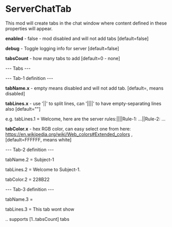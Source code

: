 # ServerChatTab

This mod will create tabs in the chat window where content defined in these properties will appear.

**enabled** - false - mod disabled and will not add tabs [default=false]

**debug** - Toggle logging info for server [default=false]

**tabsCount** - how many tabs to add [default=0 - none]


--- Tabs --- 

--- Tab-1 definition --- 

**tabName.x** - empty means disabled and will not add tab. [default=, means disabled]

**tabLines.x** - use '||' to split lines, can '||||' to have empty-separating lines also [default=""]

e.g. tabLines.1 = Welcome, here are the server rules:||||Rule-1: ...||Rule-2: ...

**tabColor.x** - hex RGB color, can easy select one from here: https://en.wikipedia.org/wiki/Web_colors#Extended_colors , [default=FFFFFF, means white]


--- Tab-2 definition ---

tabName.2 = Subject-1

tabLines.2 = Welcome to Subject-1.

tabColor.2 = 228B22

--- Tab-3 definition ---

tabName.3 =

tabLines.3 = This tab wont show


.. supports [1..tabsCount] tabs
